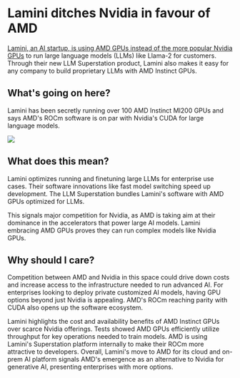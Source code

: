 # Lamini ditches Nvidia in favour of AMD

[Lamini, an AI startup, is using AMD GPUs instead of the more popular Nvidia GPUs](https://www.lamini.ai/blog/lamini-amd-paving-the-road-to-gpu-rich-enterprise-llms?utm_source=bensbites\&utm_medium=referral\&utm_campaign=lamini-ditches-nvidia-in-favour-of-amd) to run large language models (LLMs) like Llama-2 for customers. Through their new LLM Superstation product, Lamini also makes it easy for any company to build proprietary LLMs with AMD Instinct GPUs.

## What's going on here?

Lamini has been secretly running over 100 AMD Instinct MI200 GPUs and says AMD's ROCm software is on par with Nvidia's CUDA for large language models.

![](https://media.beehiiv.com/cdn-cgi/image/fit=scale-down,format=auto,onerror=redirect,quality=80/uploads/asset/file/e3cef85e-77f0-416b-a105-8d3c64bb3b96/image.png)

## What does this mean?

Lamini optimizes running and finetuning large LLMs for enterprise use cases. Their software innovations like fast model switching speed up development. The LLM Superstation bundles Lamini's software with AMD GPUs optimized for LLMs.

This signals major competition for Nvidia, as AMD is taking aim at their dominance in the accelerators that power large AI models. Lamini embracing AMD GPUs proves they can run complex models like Nvidia GPUs.

## Why should I care?

Competition between AMD and Nvidia in this space could drive down costs and increase access to the infrastructure needed to run advanced AI. For enterprises looking to deploy private customized AI models, having GPU options beyond just Nvidia is appealing. AMD's ROCm reaching parity with CUDA also opens up the software ecosystem.

Lamini highlights the cost and availability benefits of AMD Instinct GPUs over scarce Nvidia offerings. Tests showed AMD GPUs efficiently utilize throughput for key operations needed to train models. AMD is using Lamini's Superstation platform internally to make their ROCm more attractive to developers. Overall, Lamini's move to AMD for its cloud and on-prem AI platform signals AMD's emergence as an alternative to Nvidia for generative AI, presenting enterprises with more options.

